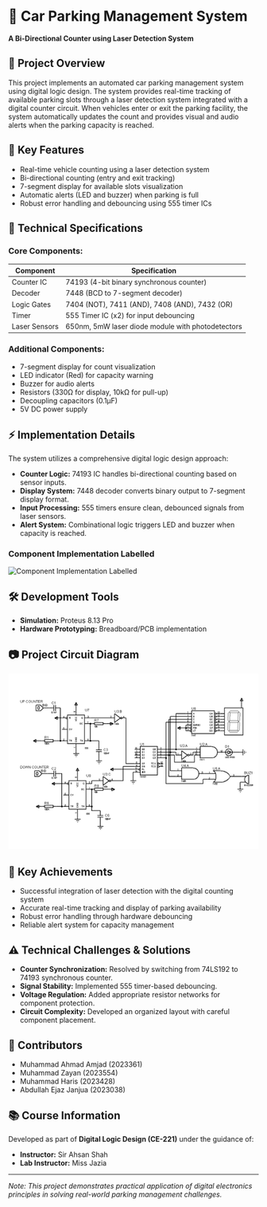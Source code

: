 # 🚗 Car Parking Management System
**A Bi-Directional Counter using Laser Detection System**

## 📝 Project Overview
This project implements an automated car parking management system using digital logic design. The system provides real-time tracking of available parking slots through a laser detection system integrated with a digital counter circuit. When vehicles enter or exit the parking facility, the system automatically updates the count and provides visual and audio alerts when the parking capacity is reached.

## 🎯 Key Features
- Real-time vehicle counting using a laser detection system
- Bi-directional counting (entry and exit tracking)
- 7-segment display for available slots visualization
- Automatic alerts (LED and buzzer) when parking is full
- Robust error handling and debouncing using 555 timer ICs

## 🔧 Technical Specifications
### Core Components:
| Component       | Specification                       |
|-----------------|-------------------------------------|
| Counter IC      | 74193 (4-bit binary synchronous counter) |
| Decoder         | 7448 (BCD to 7-segment decoder)     |
| Logic Gates     | 7404 (NOT), 7411 (AND), 7408 (AND), 7432 (OR) |
| Timer           | 555 Timer IC (x2) for input debouncing |
| Laser Sensors   | 650nm, 5mW laser diode module with photodetectors |

### Additional Components:
- 7-segment display for count visualization
- LED indicator (Red) for capacity warning
- Buzzer for audio alerts
- Resistors (330Ω for display, 10kΩ for pull-up)
- Decoupling capacitors (0.1μF)
- 5V DC power supply
## ⚡ Implementation Details
The system utilizes a comprehensive digital logic design approach:
- **Counter Logic:** 74193 IC handles bi-directional counting based on sensor inputs.
- **Display System:** 7448 decoder converts binary output to 7-segment display format.
- **Input Processing:** 555 timers ensure clean, debounced signals from laser sensors.
- **Alert System:** Combinational logic triggers LED and buzzer when capacity is reached.

### Component Implementation Labelled
![Component Implementation Labelled](hardware_labelled.png)
## 🛠️ Development Tools
- **Simulation:** Proteus 8.13 Pro
- **Hardware Prototyping:** Breadboard/PCB implementation

## 📷 Project Circuit Diagram
![Project Circuit Diagram](CircuitDiagramFinal.png)

## 🎯 Key Achievements
- Successful integration of laser detection with the digital counting system
- Accurate real-time tracking and display of parking availability
- Robust error handling through hardware debouncing
- Reliable alert system for capacity management

## ⚠️ Technical Challenges & Solutions
- **Counter Synchronization:** Resolved by switching from 74LS192 to 74193 synchronous counter.
- **Signal Stability:** Implemented 555 timer-based debouncing.
- **Voltage Regulation:** Added appropriate resistor networks for component protection.
- **Circuit Complexity:** Developed an organized layout with careful component placement.

## 👥 Contributors
- Muhammad Ahmad Amjad (2023361)
- Muhammad Zayan (2023554)
- Muhammad Haris (2023428)
- Abdullah Ejaz Janjua (2023038)

## 📚 Course Information
Developed as part of **Digital Logic Design (CE-221)** under the guidance of:
- **Instructor:** Sir Ahsan Shah
- **Lab Instructor:** Miss Jazia

---

*Note: This project demonstrates practical application of digital electronics principles in solving real-world parking management challenges.*
